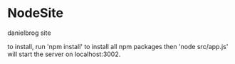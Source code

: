 # NodeSite
danielbrog site


to install, run 'npm install' to install all npm packages then 'node src/app.js' will start the server on localhost:3002.
